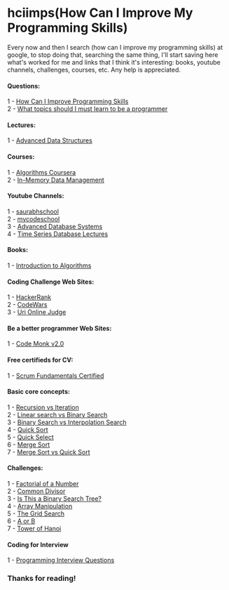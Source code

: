 # hciimps(How Can I Improve My Programming Skills)

Every now and then I search (how can I improve my programming skills) at google, to stop doing that, searching the same thing, I'll start saving here what's worked for me and links that I think it's interesting: books, youtube channels, challenges, courses, etc. Any help is appreciated.

#### Questions: 

1 - [How Can I Improve Programming Skills](https://www.quora.com/How-can-I-improve-programming-skills)  
2 - [What topics should I must learn to be a programmer](https://www.quora.com/What-topics-should-I-must-learn-to-be-a-programmer)

#### Lectures:

1 - [Advanced Data Structures](http://courses.csail.mit.edu/6.851/fall17/lectures/)

#### Courses:

1 - [Algorithms Coursera](https://www.coursera.org/specializations/algorithms)  
2 - [In-Memory Data Management](https://open.hpi.de/courses/imdb2017)

#### Youtube Channels:

1 - [saurabhschool](https://www.youtube.com/user/saurabhschool/playlists)  
2 - [mycodeschool](https://www.youtube.com/user/mycodeschool/playlists)  
3 - [Advanced Database Systems](https://www.youtube.com/playlist?list=PLSE8ODhjZXjYgTIlqf4Dy9KQpQ7kn1Tl0)  
4 - [Time Series Database Lectures](https://www.youtube.com/watch?v=2SUBRE6wGiA&list=PLSE8ODhjZXjY0GMWN4X8FIkYNfiu8_Wl9&index=1)


#### Books:

1 - [Introduction to Algorithms](https://www.amazon.com/Introduction-Algorithms-3rd-MIT-Press/dp/0262033844)

#### Coding Challenge Web Sites:

1 - [HackerRank](http://hackerrank.com)  
2 - [CodeWars](https://www.codewars.com)  
3 - [Uri Online Judge](https://www.urionlinejudge.com.br)

#### Be a better programmer Web  Sites:

1 - [Code Monk v2.0](https://www.hackerearth.com/practice/codemonk/)

#### Free certifieds for CV:

1 - [Scrum Fundamentals Certified](https://www.scrumstudy.com/certification/scrum-fundamentals-certified)  

#### Basic core concepts:

1 - [Recursion vs Iteration](https://stackoverflow.com/questions/15688019/recursion-versus-iteration?utm_medium=organic&utm_source=google_rich_qa&utm_campaign=google_rich_qa)  
2 - [Linear search vs Binary Search](https://stackoverflow.com/questions/700241/what-is-the-difference-between-linear-search-and-binary-search)  
3 - [Binary Search vs Interpolation Search](https://softwareengineering.stackexchange.com/questions/119703/interpolation-search-vs-binary-search?utm_medium=organic&utm_source=google_rich_qa&utm_campaign=google_rich_qa)  
4 - [Quick Sort](https://en.wikipedia.org/wiki/Quicksort)  
5 - [Quick Select](https://stackoverflow.com/questions/10846482/quickselect-algorithm-understanding?utm_medium=organic&utm_source=google_rich_qa&utm_campaign=google_rich_qa)  
6 - [Merge Sort](https://en.wikipedia.org/wiki/Merge_sort)  
7 - [Merge Sort vs Quick Sort](https://stackoverflow.com/questions/70402/why-is-quicksort-better-than-mergesort)  

#### Challenges:

1 - [Factorial of a Number](https://www.hackerrank.com/challenges/extra-long-factorials/problem)  
2 - [Common Divisor](https://www.hackerrank.com/challenges/common-divisors/problem)  
3 - [Is This a Binary Search Tree?](https://www.hackerrank.com/challenges/is-binary-search-tree/problem)  
4 - [Array Manipulation](https://www.hackerrank.com/challenges/crush/problem)  
5 - [The Grid Search](https://www.hackerrank.com/challenges/the-grid-search/problem)  
6 - [A or B](https://www.hackerrank.com/challenges/aorb/problem)  
7 - [Tower of Hanoi](https://www.codewars.com/kata/towers-of-hanoi)

#### Coding for Interview

1 - [Programming Interview Questions](https://www.hackerrank.com/programming-interview-questions/)


### Thanks for reading!
